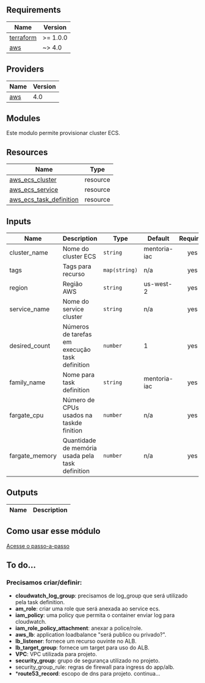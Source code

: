 ## Requirements

| Name | Version |
|------|---------|
| <a name="requirement_terraform"></a> [terraform](#requirement\_terraform) | >= 1.0.0 |
| <a name="aws"></a> [aws](#requirement\aws) | ~> 4.0 |

## Providers

| Name | Version |
|------|---------|
| <a name="provider_aws"></a> [aws](#aws\_aws) | 4.0 |

## Modules

Este modulo permite provisionar cluster ECS.

## Resources

| Name | Type |
|------|------|
| [aws_ecs_cluster](https://registry.terraform.io/providers/hashicorp/aws/latest/docs/resources/ecs_cluster) | resource |
| [aws_ecs_service](https://registry.terraform.io/providers/hashicorp/aws/latest/docs/resources/ecs_service) | resource |
| [aws_ecs_task_definition](https://registry.terraform.io/providers/hashicorp/aws/latest/docs/resources/ecs_task_definition) | resource |


## Inputs

| Name | Description | Type | Default | Required |
|------|-------------|------|---------|:--------:|
| cluster\_name | Nome do cluster ECS | `string` | mentoria-iac | yes |
| tags | Tags para recurso | `map(string)` | n/a | yes |
| region | Região AWS | `string` | us-west-2 | yes |
| service_name | Nome do service cluster | `string` | n/a | yes |
| desired_count | Números de tarefas em execução task definition | `number` | 1 | yes |
| family_name | Nome para task definition | `string` | mentoria-iac | yes |
| fargate_cpu | Número de CPUs usados na taskde finition | `number` | n/a | yes |
| fargate_memory | Quantidade de memória usada pela task definition | `number` | n/a | yes |

## Outputs

| Name | Description |
|------|-------------|


## Como usar esse módulo
[Acesse o passo-a-passo](how-to-use-this-module/README.md)

## To do...
### Precisamos criar/definir:
- **cloudwatch_log_group**: precisamos de log_group que será utilizado pela task definition.
- **am_role**: criar uma role que será anexada ao service ecs.
- **iam_policy**: uma policy que permita o container enviar log para cloudwatch.
- **iam_role_policy_attachment**: anexar a police/role.
- **aws_lb**: application loadbalance "será publico ou privado?".
- **lb_listener**: fornece um recurso ouvinte no ALB.
- **lb_target_group**: fornece um target para uso do ALB.
- **VPC**: VPC utilizada para projeto.
- **security_group**: grupo de segurança utilizado no projeto.
- security_group_rule: regras de firewall para ingress do app/alb. 
- ***route53_record**: escopo de dns para projeto. 
continua...
